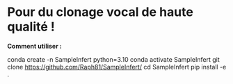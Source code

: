 # Pour du clonage vocal de haute qualité !

**Comment utiliser :**

conda create -n SampleInfert python=3.10
conda activate SampleInfert
git clone https://github.com/Raph81/SampleInfert/
cd SampleInfert
pip install -e .
